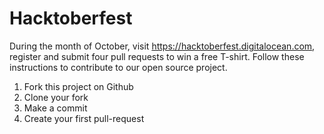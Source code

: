 # Hacktoberfest

During the month of October, visit https://hacktoberfest.digitalocean.com, register and submit four pull requests to win a free T-shirt.
Follow these instructions to contribute to our open source project.

1. Fork this project on Github
2. Clone your fork
3. Make a commit
4. Create your first pull-request

